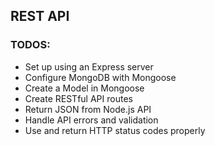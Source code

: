 ## REST API 

### TODOS:
* Set up using an Express server
* Configure MongoDB with Mongoose
* Create a Model in Mongoose
* Create RESTful API routes
* Return JSON from Node.js API
* Handle API errors and validation
* Use and return HTTP status codes properly
